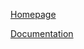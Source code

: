 [Homepage](http://www.ptree.org/)

[Documentation](https://github.com/wickens/django-ptree-docs/wiki)
